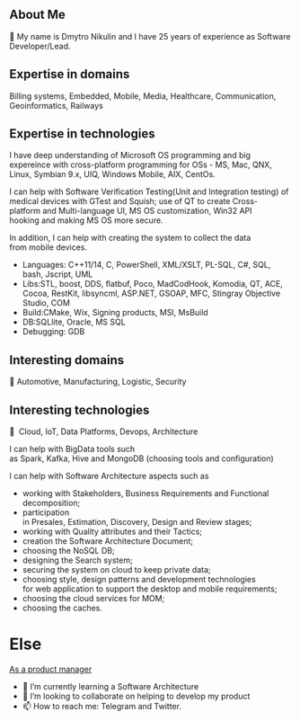 ## About Me
👋 My name is Dmytro Nikulin and I have 25 years of experience as Software Developer/Lead.

## Expertise in domains
Billing systems, Embedded, Mobile, Media, Healthcare, Communication, Geoinformatics, Railways

## Expertise in technologies
I have deep understanding of Microsoft OS programming and big expereince with cross-platform programming for OSs - MS, Mac, QNX, Linux, Symbian 9.x, UIQ, Windows Mobile, AIX, CentOs.

I can help with Software Verification Testing(Unit and Integration testing) of medical devices with GTest and Squish; use of QT to create Cross-platform and Multi-language UI, MS OS customization, Win32 API hooking and making MS OS more secure.

In addition, I can help with creating the system to collect the data from mobile devices. 

- Languages: C++11/14, C, PowerShell, XML/XSLT, PL-SQL, C#, SQL, bash, Jscript, UML
- Libs:STL, boost, DDS, flatbuf, Poco, MadCodHook, Komodia, QT, ACE, Cocoa, RestKit, libsyncml, ASP.NET, GSOAP, MFC, Stingray Objective Studio, COM
- Build:CMake, Wix, Signing products, MSI, MsBuild
- DB:SQLlite, Oracle, MS SQL
- Debugging: GDB

## Interesting domains
👀 Automotive, Manufacturing, Logistic, Security 

## Interesting technologies
👀  Cloud, IoT, Data Platforms, Devops, Architecture

I can help with BigData tools such as Spark, Kafka, Hive and MongoDB (choosing tools and configuration)

I can help with Software Architecture aspects such as
- working with Stakeholders, Business Requirements and Functional decomposition;
- participation in Presales, Estimation, Discovery, Design and Review stages;
- working with Quality attributes and their Tactics;
- creation the Software Architecture Document;  
- choosing the NoSQL DB;
- designing the Search system;
- securing the system on cloud to keep private data;
- choosing style, design patterns and development technologies for web application to support the desktop and mobile requirements;
- choosing the cloud services for MOM;
- choosing the caches.

# Else
[As a product manager](./post1.md)

- 🌱 I’m currently learning a Software Architecture
- 💞️ I’m looking to collaborate on helping to develop my product
- 📫 How to reach me: Telegram and Twitter.

